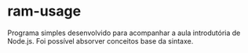 # ram-usage

Programa simples desenvolvido para acompanhar a aula introdutória de Node.js. Foi possível absorver conceitos base da sintaxe.